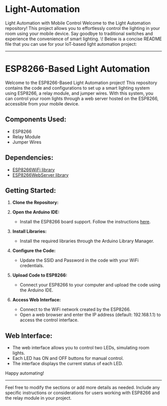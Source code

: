 # Light-Automation
Light Automation with Mobile Control Welcome to the Light Automation repository! This project allows you to effortlessly control the lighting in your room using your mobile device. Say goodbye to traditional switches and experience the convenience of smart lighting.
\\! Below is a concise README file that you can use for your IoT-based light automation project:

---

# ESP8266-Based Light Automation

Welcome to the ESP8266-Based Light Automation project! This repository contains the code and configurations to set up a smart lighting system using ESP8266, a relay module, and jumper wires. With this system, you can control your room lights through a web server hosted on the ESP8266, accessible from your mobile device.

## Components Used:

- ESP8266
- Relay Module
- Jumper Wires

## Dependencies:

- [ESP8266WiFi library](https://arduino-esp8266.readthedocs.io/en/latest/esp8266wifi/readme.html)
- [ESP8266WebServer library](https://github.com/esp8266/Arduino/tree/master/libraries/ESP8266WebServer)

## Getting Started:

1. **Clone the Repository:**

2. **Open the Arduino IDE:**
   - Install the ESP8266 board support. Follow the instructions [here](https://github.com/esp8266/Arduino#installing-with-boards-manager).

3. **Install Libraries:**
   - Install the required libraries through the Arduino Library Manager.

4. **Configure the Code:**
   - Update the SSID and Password in the code with your WiFi credentials.

5. **Upload Code to ESP8266:**
   - Connect your ESP8266 to your computer and upload the code using the Arduino IDE.

6. **Access Web Interface:**
   - Connect to the WiFi network created by the ESP8266.
   - Open a web browser and enter the IP address (default: 192.168.1.1) to access the control interface.

## Web Interface:

- The web interface allows you to control two LEDs, simulating room lights.
- Each LED has ON and OFF buttons for manual control.
- The interface displays the current status of each LED.


Happy automating!

---

Feel free to modify the sections or add more details as needed. Include any specific instructions or considerations for users working with ESP8266 and the relay module in your project.
